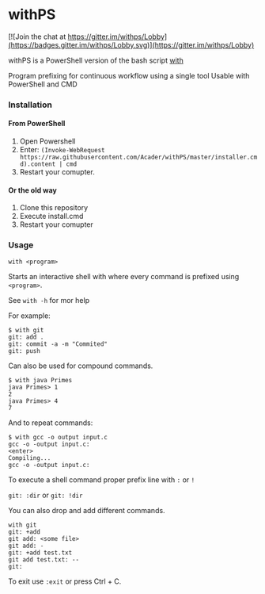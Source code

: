 # withPS
[![Join the chat at https://gitter.im/withps/Lobby](https://badges.gitter.im/withps/Lobby.svg)](https://gitter.im/withps/Lobby)

withPS is a PowerShell version of the bash script [with](https://github.com/mchav/with)

Program prefixing for continuous workflow using a single tool
Usable with PowerShell and CMD

### Installation
#### From PowerShell
1. Open Powershell
2. Enter: `(Invoke-WebRequest https://raw.githubusercontent.com/Acader/withPS/master/installer.cmd).content | cmd`
3. Restart your comupter.

#### Or the old way
1. Clone this repository
2. Execute install.cmd
3. Restart your comupter



### Usage

`with <program>`

Starts an interactive shell with where every command is prefixed using `<program>`.

See `with -h` for mor help

For example:
```
$ with git
git: add .
git: commit -a -m "Commited"
git: push
```


Can also be used for compound commands.
```
$ with java Primes
java Primes> 1
2
java Primes> 4
7
```

And to repeat commands:
```
$ with gcc -o output input.c
gcc -o -output input.c:
<enter>
Compiling...
gcc -o -output input.c:
```


To execute a shell command proper prefix line with `:` or `!`


`git: :dir` or `git: !dir`

You can also drop and add different commands.

```
with git
git: +add
git add: <some file>
git add: -
git: +add test.txt
git add test.txt: --
git:
```

To exit use `:exit` or press Ctrl + C.

